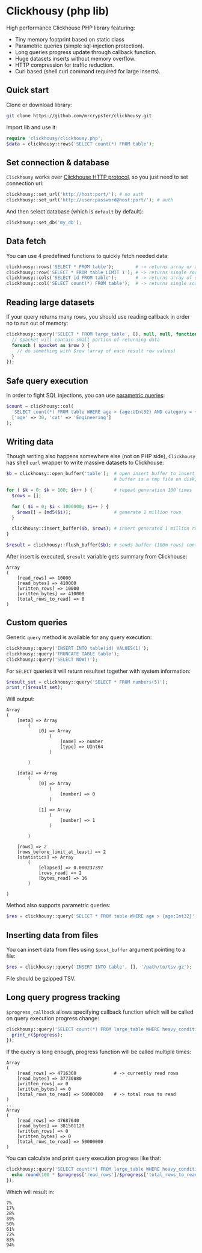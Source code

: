 # Clickhousy (php lib)
High performance Clickhouse PHP library featuring:
- Tiny memory footprint based on static class
- Parametric queries (simple sql-injection protection).
- Long queries progress update through callback function.
- Huge datasets inserts without memory overflow.
- HTTP compression for traffic reduction.
- Curl based (shell curl command required for large inserts).


## Quick start
Clone or download library:

```bash
git clone https://github.com/mrcrypster/clickhousy.git
```

Import lib and use it:

```php
require 'clickhousy/clickhousy.php';
$data = clickhousy::rows('SELECT count(*) FROM table');
```


## Set connection & database
`Clickhousy` works over [Clickhouse HTTP protocol](https://clickhouse.com/docs/en/interfaces/http/), so you just need to set connection url:
```php
clickhousy::set_url('http://host:port/'); # no auth
clickhousy::set_url('http://user:password@host:port/'); # auth
```

And then select database (which is `default` by default):
```php
clickhousy::set_db('my_db');
```


## Data fetch
You can use 4 predefined functions to quickly fetch needed data:
```php
clickhousy::rows('SELECT * FROM table');        # -> returns array or associative arrays
clickhousy::row('SELECT * FROM table LIMIT 1'); # -> returns single row associative array
clickhousy::cols('SELECT id FROM table');       # -> returns array of scalar values
clickhousy::col('SELECT count(*) FROM table');  # -> returns single scalar value
```


## Reading large datasets
If your query returns many rows, you should use reading callback in order no to run out of memory:
```php
clickhousy::query('SELECT * FROM large_table', [], null, null, function($packet) {
  // $packet will contain small portion of returning data
  foreach ( $packet as $row ) {
    // do something with $row (array of each result row values)
  }
});
```


## Safe query execution
In order to fight SQL injections, you can use [parametric queries](https://clickhouse.com/docs/en/interfaces/http/#cli-queries-with-parameters):

```php
$count = clickhousy::col(
  'SELECT count(*) FROM table WHERE age > {age:UInt32} AND category = {cat:String}',
  ['age' => 30, 'cat' => 'Engineering']
);
```


## Writing data
Though writing also happens somewhere else (not on PHP side), `Clickhousy` has shell `curl` wrapper to write massive datasets to Clickhouse:

```php
$b = clickhousy::open_buffer('table');  # open insert buffer to insert data into "table" table
                                        # buffer is a tmp file on disk, so memory leaks aren't possible

for ( $k = 0; $k < 100; $k++ ) {        # repeat generation 100 times
  $rows = [];

  for ( $i = 0; $i < 1000000; $i++ ) {
    $rows[] = [md5($i)];                # generate 1 million rows 
  }

  clickhousy::insert_buffer($b, $rows); # insert generated 1 million rows into buffer
}

$result = clickhousy::flush_buffer($b); # sends buffer (100m rows) content to Clickhouse
```

After insert is executed, `$result` variable gets summary from Clickhouse:
```
Array
(
    [read_rows] => 10000
    [read_bytes] => 410000
    [written_rows] => 10000
    [written_bytes] => 410000
    [total_rows_to_read] => 0
)
```


## Custom queries
Generic `query` method is available for any query execution:
```php
clickhousy::query('INSERT INTO table(id) VALUES(1)');
clickhousy::query('TRUNCATE TABLE table');
clickhousy::query('SELECT NOW()');
```

For `SELECT` queries it will return resultset together with system information:
```php
$result_set = clickhousy::query('SELECT * FROM numbers(5)');
print_r($result_set);
```

Will output:
```
Array
(
    [meta] => Array
        (
            [0] => Array
                (
                    [name] => number
                    [type] => UInt64
                )

        )

    [data] => Array
        (
            [0] => Array
                (
                    [number] => 0
                )

            [1] => Array
                (
                    [number] => 1
                )

        )

    [rows] => 2
    [rows_before_limit_at_least] => 2
    [statistics] => Array
        (
            [elapsed] => 0.000237397
            [rows_read] => 2
            [bytes_read] => 16
        )

)
```

Method also supports parametric queries:
```php
$res = clickhousy::query('SELECT * FROM table WHERE age > {age:Int32}', ['age' => $_GET['age']]);
```


## Inserting data from files
You can insert data from files using `$post_buffer` argument pointing to a file:
```php
$res = clickhousy::query('INSERT INTO table', [], '/path/to/tsv.gz');
```

File should be gzipped TSV.


## Long query progress tracking
`$progress_callback` allows specifying callback function which will be called on query execution progress change:
```php
clickhousy::query('SELECT count(*) FROM large_table WHERE heavy_condition', [], null, function($progress) {
  print_r($progress);
});
```
If the query is long enough, progress function will be called multiple times:
```
Array
(
    [read_rows] => 4716360              # -> currently read rows 
    [read_bytes] => 37730880
    [written_rows] => 0
    [written_bytes] => 0
    [total_rows_to_read] => 50000000    # -> total rows to read
)
...
Array
(
    [read_rows] => 47687640
    [read_bytes] => 381501120
    [written_rows] => 0
    [written_bytes] => 0
    [total_rows_to_read] => 50000000
)
```

You can calculate and print query execution progress like that:
```php
clickhousy::query('SELECT count(*) FROM large_table WHERE heavy_condition', [], null, function($progress) {
  echo round(100 * $progress['read_rows']/$progress['total_rows_to_read']) . '%' . "\n";
});
```
Which will result in:
```
7%
17%
28%
39%
50%
61%
72%
83%
94%
```